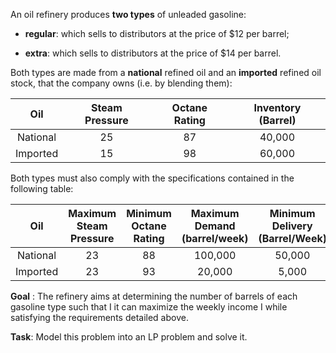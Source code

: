 An oil refinery produces **two types** of unleaded gasoline:

- **regular**: which sells to distributors at the price of $12 per barrel;

- **extra**: which sells to distributors at the price of $14 per barrel.

Both types are made from a **national** refined oil and an **imported** refined oil stock, that the company owns (i.e. by blending them):

| Oil | Steam Pressure | Octane Rating | Inventory (Barrel) |
| :---:         |     :---:      |  :---: | :---:      |
| National   | 25     | 87   |    40,000        |             
| Imported     | 15       | 98      | 60,000    |             

Both types must also comply with the specifications contained in the following table:

| Oil | Maximum Steam Pressure | Minimum Octane Rating | Maximum Demand (barrel/week) | Minimum Delivery (Barrel/Week) |
| :---:         |     :---:      |  :---: | :---:      |     :---:     |
| National   | 23     | 88   |    100,000        |  50,000   |        
| Imported     | 23       | 93      | 20,000    |   5,000    |  

**Goal** : The refinery aims at determining the number of barrels of each gasoline type such that I it can maximize the weekly income
I while satisfying the requirements detailed above.

**Task**: Model this problem into an LP problem and solve it.


